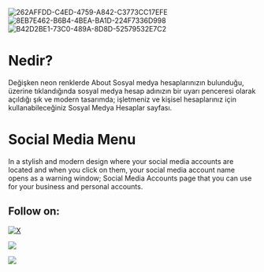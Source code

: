 ![262AFFDD-C4ED-4759-A842-C3773CC17EFE](https://github.com/eac0d3rx/Neon-Social-Media-Page-Sosyal-Medya-Html-Css-Js/assets/145233685/10a5ace7-0e4e-4d14-a022-a55892797c87)
![8EB7E462-B6B4-4BEA-BA1D-224F7336D998](https://github.com/eac0d3rx/Neon-Social-Media-Page-Sosyal-Medya-Html-Css-Js/assets/145233685/802bccef-1733-439f-858d-6db6827e0582)
![B42D2BE1-73C0-489A-8D8D-52579532E7C2](https://github.com/eac0d3rx/Neon-Social-Media-Page-Sosyal-Medya-Html-Css-Js/assets/145233685/609a2133-2dd3-4dd2-a082-c28528a140bc)

# Nedir?
Değişken neon renklerde About Sosyal medya hesaplarınızın bulunduğu, üzerine tıklandığında sosyal medya hesap adınızın bir uyarı penceresi olarak açıldığı şık ve modern tasarımda; işletmeniz ve kişisel hesaplarınız için kullanabileceğiniz Sosyal Medya Hesaplar sayfası.

# Social Media Menu
In a stylish and modern design where your social media accounts are located and when you click on them, your social media account name opens as a warning window; Social Media Accounts page that you can use for your business and personal accounts.

## Follow on:
[![X](https://img.shields.io/badge/X-black.svg?logo=X&logoColor=white)](https://x.com/zekayasaygiduy)
<p align="left">
<a href="https://github.com/eac0d3rx"><img src="https://img.shields.io/badge/GitHub-Follow%20on%20GitHub-inactive.svg?logo=github"></a>

<a href="https://t.me/iameac0d3rx"><img src="https://img.shields.io/badge/Telegram-Contact%20Telegram%20Profile-blue.svg?logo=telegram"></a>
</p><p align="left"> 

